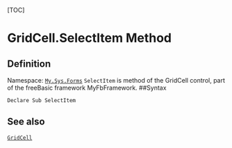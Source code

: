 [TOC]
# GridCell.SelectItem Method

## Definition
Namespace: [`My.Sys.Forms`](My.Sys.Forms.md)
`SelectItem` is method of the GridCell control, part of the freeBasic framework MyFbFramework.
##Syntax
```freeBasic
Declare Sub SelectItem
```

## See also
[`GridCell`](GridCell.md)
